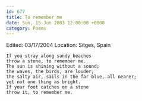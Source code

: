 ```yaml
---
id: 677
title: To remember me
date: Sun, 15 Jun 2003 12:00:00 +0000
category: Poems
---
```


Edited: 03/17/2004
Location: Sitges, Spain

    If you stray along sandy beaches  
    throw a stone, to remember me.  
    The sun is shining without a sound;  
    the waves, the birds, are louder;  
    the salty air, sails in the far blue, all nearer;  
    yet not one thing as bright.  
    If your foot catches on a stone  
    throw it, to remember me.



